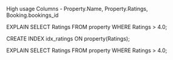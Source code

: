High usage Columns - Property.Name, Property.Ratings, Booking.bookings_id

EXPLAIN SELECT Ratings FROM property
WHERE Ratings > 4.0;

CREATE INDEX idx_ratings ON property(Ratings);

EXPLAIN SELECT Ratings FROM property
WHERE Ratings > 4.0;